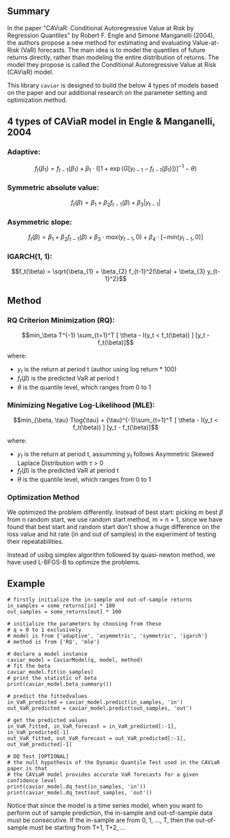 ## Summary
In the paper "CAViaR: Conditional Autoregressive Value at Risk by Regression Quantiles" by Robert F. Engle and Simone Manganelli (2004), the authors propose a new method for estimating and evaluating Value-at-Risk (VaR) forecasts. The main idea is to model the quantiles of future returns directly, rather than modeling the entire distribution of returns. The model they propose is called the Conditional Autoregressive Value at Risk (CAViaR) model.

This library `caviar` is designed to build the below 4 types of models based on the paper and our additional research on the parameter setting and optimization method.

## 4 types of CAViaR model in Engle & Manganelli, 2004
### Adaptive:
$$f_{t}(\beta_{1}) = f_{t-1}(\beta_{1}) + \beta_{1} \cdot ([1 + \exp(G[y_{t-1} - f_{t-1}(\beta_{1})])]^{-1} - \theta )$$

### Symmetric absolute value:
$$f_t(\beta) = \beta_{1} + \beta_{2} f_{t-1}(\beta) + \beta_{3} |y_{t-1}|$$

### Asymmetric slope:
$$f_t(\beta) = \beta_{1} + \beta_{2} f_{t-1}(\beta) + \beta_{3} \cdot max(y_{t-1}, 0) + \beta_{4} \cdot [-min(y_{t-1}, 0)]$$

### IGARCH(1, 1):
$$f_t(\beta) = \sqrt{\beta_{1} + \beta_{2} f_{t-1}^2(\beta) + \beta_{3} y_{t-1}^2}$$

## Method
### RQ Criterion Minimization (RQ):
$$min_\beta T^{-1} \sum_{t=1}^T [ \theta - I(y_t < f_t(\beta)) ] [y_t - f_t(\beta)]$$

where:
- $y_t$ is the return at period t (author using log return * 100)
- $f_t(\beta)$ is the predicted VaR at period t
- $\theta$ is the quantile level, which ranges from 0 to 1

### Minimizing Negative Log-Likelihood (MLE):
$$min_{\beta, \tau} Tlog{\tau} + {\tau}^{-1}\sum_{t=1}^T [ \theta - I(y_t < f_t(\beta)) ] [y_t - f_t(\beta)]$$

where:
- $y_t$ is the return at period t, assumming $y_t$ follows Asymmetric Skewed Laplace Distribution with $\tau$ > 0
- $f_t(\beta)$ is the predicted VaR at period t
- $\theta$ is the quantile level, which ranges from 0 to 1

### Optimization Method
We optimized the problem differently. Instead of best start: picking m best $\beta$ from n random start, we use random start method, m = n = 1, since we have found that best start and random start don't show a huge difference on the loss value and hit rate (in and out of samples) in the experiment of testing their repeatabilities.

Instead of usibg simplex algorithm followed by quasi-newton method, we have used L-BFGS-B to optimize the problems.

## Example
```
# firstly initialize the in-sample and out-of-sample returns
in_samples = some_returns[in] * 100
out_samples = some_returns[out] * 100

# initialize the parameters by choosing from these
# q = 0 to 1 exclusively
# model is from {'adaptive', 'asymmetric', 'symmetric', 'igarch'}
# method is from {'RQ', 'mle'}

# declare a model instance
caviar_model = CaviarModel(q, model, method)
# fit the beta
caviar_model.fit(in_samples)
# print the statistic of beta
print(caviar_model.beta_summary())

# predict the fittedvalues
in_VaR_predicted = caviar_model.predict(in_samples, 'in')
out_VaR_predicted = caviar_model.predict(out_samples, 'out')

# get the predicted values
in_VaR_fitted, in_VaR_forecast = in_VaR_predicted[:-1], in_VaR_predicted[-1]
out_VaR_fitted, out_VaR_forecast = out_VaR_predicted[:-1], out_VaR_predicted[-1]

# DQ Test [OPTIONAL]
# the null hypothesis of the Dynamic Quantile Test used in the CAViaR paper is that
# the CAViaR model provides accurate VaR forecasts for a given confidence level
print(caviar_model.dq_test(in_samples, 'in'))
print(caviar_model.dq_test(out_samples, 'out'))
```

Notice that since the model is a time series model, when you want to perform out of sample prediction, the in-sample and out-of-sample data must be consecutive. If the in-sample are from 0, 1, ..., T, then the out-of-sample must be starting from T+1, T+2, ...

